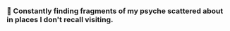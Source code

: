 ### 🤪 Constantly finding fragments of my psyche scattered about in places I don't recall visiting.

<!--
**Signus/signus** is a ✨ _special_ ✨ repository because its `README.md` (this file) appears on your GitHub profile.
-->
